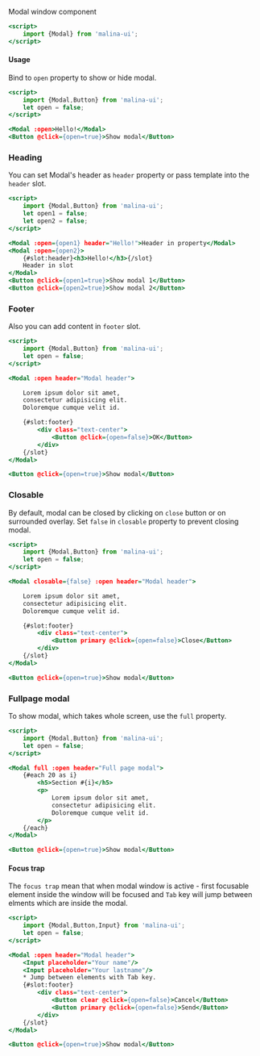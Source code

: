 Modal window component

```htm
<script>
    import {Modal} from 'malina-ui';
</script>
```

#### Usage

Bind to `open` property to show or hide modal.

```htm example
<script>
    import {Modal,Button} from 'malina-ui';
    let open = false;
</script>

<Modal :open>Hello!</Modal>
<Button @click={open=true}>Show modal</Button>
```

### Heading

You can set Modal's header as `header` property or pass template into the `header` slot.

```htm example
<script>
    import {Modal,Button} from 'malina-ui';
    let open1 = false;
    let open2 = false;
</script>

<Modal :open={open1} header="Hello!">Header in property</Modal>
<Modal :open={open2}>
    {#slot:header}<h3>Hello!</h3>{/slot}
    Header in slot
</Modal>
<Button @click={open1=true}>Show modal 1</Button>
<Button @click={open2=true}>Show modal 2</Button>
```

### Footer

Also you can add content in `footer` slot.

```htm example
<script>
    import {Modal,Button} from 'malina-ui';
    let open = false;
</script>

<Modal :open header="Modal header">

    Lorem ipsum dolor sit amet, 
    consectetur adipisicing elit. 
    Doloremque cumque velit id.

    {#slot:footer}
        <div class="text-center">
            <Button @click={open=false}>OK</Button>
        </div>
    {/slot}
</Modal>

<Button @click={open=true}>Show modal</Button>
```

### Closable

By default, modal can be closed by clicking on `close` button or on surrounded overlay. Set `false` in `closable` property to prevent closing modal.

```htm example
<script>
    import {Modal,Button} from 'malina-ui';
    let open = false;
</script>

<Modal closable={false} :open header="Modal header">

    Lorem ipsum dolor sit amet, 
    consectetur adipisicing elit. 
    Doloremque cumque velit id.

    {#slot:footer}
        <div class="text-center">
            <Button primary @click={open=false}>Close</Button>
        </div>
    {/slot}
</Modal>

<Button @click={open=true}>Show modal</Button>
```

### Fullpage modal

To show modal, which takes whole screen, use the `full` property. 

```htm example
<script>
    import {Modal,Button} from 'malina-ui';
    let open = false;
</script>

<Modal full :open header="Full page modal">
    {#each 20 as i}
        <h5>Section #{i}</h5>
        <p>
            Lorem ipsum dolor sit amet, 
            consectetur adipisicing elit. 
            Doloremque cumque velit id.
        </p>
    {/each}
</Modal>

<Button @click={open=true}>Show modal</Button>
```


#### Focus trap

The `focus trap` mean that when modal window is active - first focusable element inside the window will be focused and `Tab` key will jump between elments which are inside the modal.

```htm example
<script>
    import {Modal,Button,Input} from 'malina-ui';
    let open = false;
</script>

<Modal :open header="Modal header">
    <Input placeholder="Your name"/>
    <Input placeholder="Your lastname"/>
    * Jump between elements with Tab key.
    {#slot:footer}
        <div class="text-center">
            <Button clear @click={open=false}>Cancel</Button>
            <Button primary @click={open=false}>Send</Button>
        </div>
    {/slot}
</Modal>

<Button @click={open=true}>Show modal</Button>
```